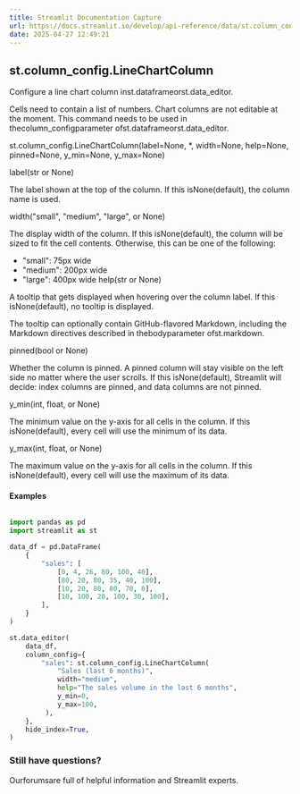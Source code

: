 ```yaml
---
title: Streamlit Documentation Capture
url: https://docs.streamlit.io/develop/api-reference/data/st.column_config/st.column_config.linechartcolumn
date: 2025-04-27 12:49:21
---
```


## st.column_config.LineChartColumn

Configure a line chart column inst.dataframeorst.data_editor.

Cells need to contain a list of numbers. Chart columns are not editable
at the moment. This command needs to be used in thecolumn_configparameter
ofst.dataframeorst.data_editor.

st.column_config.LineChartColumn(label=None, *, width=None, help=None, pinned=None, y_min=None, y_max=None)

label(str or None)

The label shown at the top of the column. If this isNone(default), the column name is used.

width("small", "medium", "large", or None)

The display width of the column. If this isNone(default), the
column will be sized to fit the cell contents. Otherwise, this can be
one of the following:

- "small": 75px wide
- "medium": 200px wide
- "large": 400px wide
help(str or None)

A tooltip that gets displayed when hovering over the column label. If
this isNone(default), no tooltip is displayed.

The tooltip can optionally contain GitHub-flavored Markdown, including
the Markdown directives described in thebodyparameter ofst.markdown.

pinned(bool or None)

Whether the column is pinned. A pinned column will stay visible on the
left side no matter where the user scrolls. If this isNone(default), Streamlit will decide: index columns are pinned, and data
columns are not pinned.

y_min(int, float, or None)

The minimum value on the y-axis for all cells in the column. If this isNone(default), every cell will use the minimum of its data.

y_max(int, float, or None)

The maximum value on the y-axis for all cells in the column. If this isNone(default), every cell will use the maximum of its data.

#### Examples

```python

import pandas as pd
import streamlit as st

data_df = pd.DataFrame(
    {
        "sales": [
            [0, 4, 26, 80, 100, 40],
            [80, 20, 80, 35, 40, 100],
            [10, 20, 80, 80, 70, 0],
            [10, 100, 20, 100, 30, 100],
        ],
    }
)

st.data_editor(
    data_df,
    column_config={
        "sales": st.column_config.LineChartColumn(
            "Sales (last 6 months)",
            width="medium",
            help="The sales volume in the last 6 months",
            y_min=0,
            y_max=100,
         ),
    },
    hide_index=True,
)

```

### Still have questions?

Ourforumsare full of helpful information and Streamlit experts.
